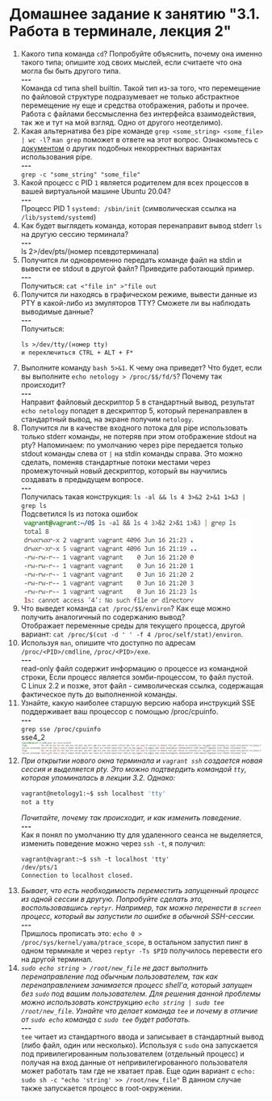 # Домашнее задание к занятию "3.1. Работа в терминале, лекция 2"

1. Какого типа команда `cd`? Попробуйте объяснить, почему она именно такого типа; опишите ход своих мыслей, если считаете что она могла бы быть другого типа.  
    **---**  
    Команда cd типа shell builtin. Такой тип из-за того, что перемещение по файловой структуре подразумевает не только абстрактное перемещение ну еще и средства отображения, работы и прочее. Работа с файлами бессмысленна без интерфейса взаимодействия, так же и тут на мой взгляд. Одно от другого неотделимо).  
2. Какая альтернатива без pipe команде `grep <some_string> <some_file> | wc -l`? `man grep` поможет в ответе на этот вопрос. Ознакомьтесь с [документом](http://www.smallo.ruhr.de/award.html) о других подобных некорректных вариантах использования pipe.  
    **---**  
    `grep -c "some_string" "some_file"`  
3. Какой процесс с PID `1` является родителем для всех процессов в вашей виртуальной машине Ubuntu 20.04?  
    **---**  
    Процесс PID 1 `systemd: /sbin/init` (символическая ссылка на `/lib/systemd/systemd`)  
4. Как будет выглядеть команда, которая перенаправит вывод stderr `ls` на другую сессию терминала?  
    **---**  
    ls 2>/dev/pts/(номер псевдотерминала)  
5. Получится ли одновременно передать команде файл на stdin и вывести ее stdout в другой файл? Приведите работающий пример.  
    **---**  
    Получиться: `cat <"file in" >"file out`  
6. Получится ли находясь в графическом режиме, вывести данные из PTY в какой-либо из эмуляторов TTY? Сможете ли вы наблюдать выводимые данные?  
    **---**  
    Получиться:  
    ```
    ls >/dev/tty/(номер tty)
    и переключиться CTRL + ALT + F*  
    ```
7. Выполните команду `bash 5>&1`. К чему она приведет? Что будет, если вы выполните `echo netology > /proc/$$/fd/5`? Почему так происходит?  
    **---**  
    Направит файловый дескриптор 5 в стандартный вывод, результат `echo netology` попадет в дескриптор 5, который перенаправлен в стандартный вывод, на экране получим `netology`.  
8. Получится ли в качестве входного потока для pipe использовать только stderr команды, не потеряв при этом отображение stdout на pty? Напоминаем: по умолчанию через pipe передается только stdout команды слева от `|` на stdin команды справа.
Это можно сделать, поменяв стандартные потоки местами через промежуточный новый дескриптор, который вы научились создавать в предыдущем вопросе.  
    **---**  
    Получилась такая конструкция: `ls -al && ls 4 3>&2 2>&1 1>&3 | grep ls`  
    Подсветился ls из потока ошибок  
    ![](./assets/images/error.png)
9. Что выведет команда `cat /proc/$$/environ`? Как еще можно получить аналогичный по содержанию вывод?  
    Отображает переменные среды для текущего процесса, другой вариант: `cat /proc/$(cut -d ' ' -f 4 /proc/self/stat)/environ`.  
10. Используя `man`, опишите что доступно по адресам `/proc/<PID>/cmdline`, `/proc/<PID>/exe`.  
    **---**  
    read-only файл содержит информацию о процессе из командной строки, Если процесс является зомби-процессом, то файл пустой.  
    С Linux 2.2 и позже, этот файл - символическая ссылка, содержащая фактическое путь до выполненной команды.  
11. Узнайте, какую наиболее старшую версию набора инструкций SSE поддерживает ваш процессор с помощью /proc/cpuinfo.  
    **---**  
    `grep sse /proc/cpuinfo`  
    sse4_2  
    ![](./assets/images/cpuinfo.png)  
12. *При открытии нового окна терминала и `vagrant ssh` создается новая сессия и выделяется pty. Это можно подтвердить командой `tty`, которая упоминалась в лекции 3.2. Однако:*
    ```bash
    vagrant@netology1:~$ ssh localhost 'tty'
    not a tty
    ```
    *Почитайте, почему так происходит, и как изменить поведение.*  
    **---**  
    Как я понял по умолчанию tty для удаленного сеанса не выделяется, изменить поведение можно через `ssh -t`,  я получил:
    ```
    vagrant@vagrant:~$ ssh -t localhost 'tty'
    /dev/pts/1
    Connection to localhost closed.
    ```
13. *Бывает, что есть необходимость переместить запущенный процесс из одной сессии в другую. Попробуйте сделать это, воспользовавшись `reptyr`. Например, так можно перенести в `screen` процесс, который вы запустили по ошибке в обычной SSH-сессии.*  
    **---**  
    Пришлось прописать это: `echo 0 > /proc/sys/kernel/yama/ptrace_scope`, в остальном запустил пинг в одном   терминале и через `reptyr -Ts $PID` получилось перевести его на другой терминал.  
14. *`sudo echo string > /root/new_file` не даст выполнить перенаправление под обычным пользователем, так как перенаправлением занимается процесс shell'а, который запущен без `sudo` под вашим пользователем. Для решения данной проблемы можно использовать конструкцию `echo string | sudo tee /root/new_file`. Узнайте что делает команда `tee` и почему в отличие от `sudo echo` команда с `sudo tee` будет работать.*  
**---**  
`tee` читает из стандартного ввода и записывает в стандартный вывод (либо файл, один или несколько). Используя с `sudo` она запускается под привилегированным пользователем (отдельный процесс) и получая на вход данные от непривилегированного пользователя может работать там где не хватает прав. Еще один вариант с `echo: sudo sh -c "echo 'string' >> /root/new_file"` В данном случае также запускается процесс в root-окружении.  
